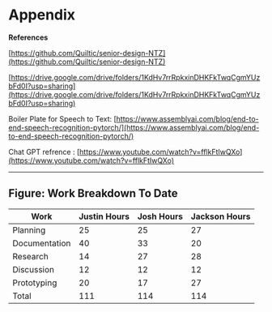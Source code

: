 # Appendix

**References**

[https://github.com/Quiltic/senior-design-NTZ](https://github.com/Quiltic/senior-design-NTZ)

[https://drive.google.com/drive/folders/1KdHv7rrRpkxinDHKFkTwqCgmYUzbFd0I?usp=sharing](https://drive.google.com/drive/folders/1KdHv7rrRpkxinDHKFkTwqCgmYUzbFd0I?usp=sharing)

Boiler Plate for Speech to Text: [https://www.assemblyai.com/blog/end-to-end-speech-recognition-pytorch/](https://www.assemblyai.com/blog/end-to-end-speech-recognition-pytorch/)


Chat GPT refrence : [https://www.youtube.com/watch?v=fflkFtIwQXo](https://www.youtube.com/watch?v=fflkFtIwQXo)

****

## **Figure: Work Breakdown To Date**

| Work          | Justin Hours | Josh Hours | Jackson Hours  |
| ------------- | ------------ | ---------- |--------------- |
| Planning      | 25           | 25         | 27             |
| Documentation | 40           | 33         | 20             |
| Research      | 14           | 27         | 28             |
| Discussion    | 12           | 12         | 12             |
| Prototyping   | 20           | 17         | 27             |
| Total         | 111          | 114        | 114            |
